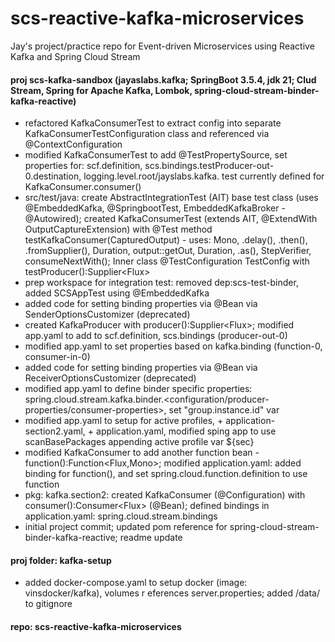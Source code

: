 # scs-reactive-kafka-microservices
Jay's project/practice repo for Event-driven Microservices using Reactive Kafka and Spring Cloud Stream

#### proj scs-kafka-sandbox (jayaslabs.kafka; SpringBoot 3.5.4, jdk 21; Clud Stream, Spring for Apache Kafka, Lombok, spring-cloud-stream-binder-kafka-reactive)
- refactored KafkaConsumerTest to extract config into separate KafkaConsumerTestConfiguration class and referenced via @ContextConfiguration
- modified KafkaConsumerTest to add @TestPropertySource, set properties for: scf.definition, scs.bindings.testProducer-out-0.destination, logging.level.root/jayslabs.kafka. test currently defined for KafkaConsumer.consumer()
- src/test/java: create AbstractIntegrationTest (AIT) base test class (uses @EmbeddedKafka, @SpringbootTest, EmbeddedKafkaBroker - @Autowired); created KafkaConsumerTest (extends AIT, @ExtendWith OutputCaptureExtension) with @Test method testKafkaConsumer(CapturedOutput) - uses: Mono, .delay(), .then(), .fromSupplier(), Duration, output::getOut, Duration, .as(), StepVerifier, consumeNextWith(); Inner class @TestConfiguration TestConfig with testProducer():Supplier<Flux<String>>
- prep workspace for integration test: removed dep:scs-test-binder, added SCSAppTest using @EmbeddedKafka
- added code for setting binding properties via @Bean via SenderOptionsCustomizer (deprecated)
- created KafkaProducer with producer():Supplier<Flux<String>>; modified app.yaml to add to scf.definition, scs.bindings (producer-out-0)
- modified app.yaml to set properties based on kafka.binding (function-0, consumer-in-0)
- added code for setting binding properties via @Bean via ReceiverOptionsCustomizer (deprecated)
- modified app.yaml to define binder specific properties: spring.cloud.stream.kafka.binder.<configuration/producer-properties/consumer-properties>, set "group.instance.id" var
- modified app.yaml to setup for active profiles, + application-section2.yaml, + application.yaml, modified sping app to use scanBasePackages appending active profile var ${sec}
- modified KafkaConsumer to add another function bean - function():Function<Flux<String>,Mono<Void>>; modified application.yaml: added binding for function(), and set spring.cloud.function.definition to use function
- pkg: kafka.section2: created KafkaConsumer (@Configuration) with consumer():Consumer<Flux<String>> (@Bean); defined bindings in application.yaml: spring.cloud.stream.bindings
- initial project commit; updated pom reference for spring-cloud-stream-binder-kafka-reactive; readme update

#### proj folder: kafka-setup
- added docker-compose.yaml to setup docker (image: vinsdocker/kafka), volumes r
eferences server.properties; added /data/ to gitignore

#### repo: scs-reactive-kafka-microservices